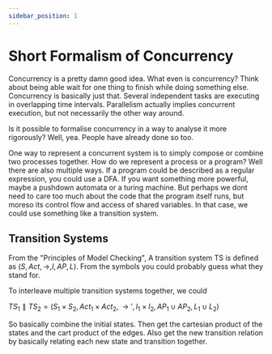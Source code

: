 ```yaml
---
sidebar_position: 1
---
```


# Short Formalism of Concurrency

Concurrency is a pretty damn good idea. What even is concurrency? Think about being able wait for one thing to finish while doing something else. Concurrency is basically just that. Several independent tasks are executing in overlapping time intervals. Parallelism actually implies concurrent execution, but not necessarily the other way around.

Is it possible to formalise concurrency in a way to analyse it more rigorously? Well, yea. People have already done so too.

One way to represent a concurrent system is to simply compose or combine two processes together. How do we represent a process or a program? Well there are also multiple ways. If a program could be described as a regular expression, you could use a DFA. If you want something more powerful, maybe a pushdown automata or a turing machine. But perhaps we dont need to care too much about the code that the program itself runs, but moreso its control flow and access of shared variables. In that case, we could use something like a transition system.

## Transition Systems

From the "Principles of Model Checking", A transition system TS is defined as $(S, Act, \rightarrow, I, AP, L)$. From the symbols you could probably guess what they stand for.

To interleave multiple transition systems together, we could

$TS_1 \parallel TS_2 = (S_1 \times S_2, Act_1 \times Act_2, \rightarrow', I_1 \times I_2, AP_1 \cup AP_2, L_1 \cup L_2)$

So basically combine the initial states. Then get the cartesian product of the states and the cart product of the edges. Also get the new transition relation by basically relating each new state and transition together.
